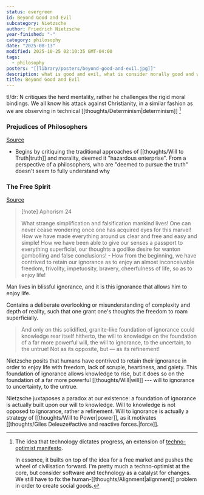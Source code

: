 ```yaml
---
status: evergreen
id: Beyond Good and Evil
subcategory: Nietzsche
author: Friedrich Nietzsche
year-finished: "-"
category: philosophy
date: "2025-08-13"
modified: 2025-10-25 02:10:35 GMT-04:00
tags:
  - philosophy
posters: "[[library/posters/beyond-good-and-evil.jpg]]"
description: what is good and evil, what is consider morally good and wrong.
title: Beyond Good and Evil
---
```


tl/dr: N critiques the herd mentality, rather he challenges the rigid moral bindings. We all know his attack against Christianity, in a similar fashion as we are observing in technical [[thoughts/Determinism|determinism]] [^advances]

[^advances]:
    The idea that technology dictates progress, an extension of [techno-optimist manifesto](https://a16z.com/the-techno-optimist-manifesto/).

    In essence, it builts on top of the idea for a free market and pushes the wheel of civilisation forward. I'm pretty much a techno-optimist at the core, but consider software and technology as a catalyst for changes.
    We still have to fix the human-[[thoughts/Alignment|alignment]] problem in order to create social goods.

### Prejudices of Philosophers

[Source](https://www.marxists.org/reference/archive/nietzsche/1886/beyond-good-evil/ch01.htm)

- Begins by critiquing the traditional approaches of [[thoughts/Will to Truth|truth]] and morality, deemed it "hazardous enterprise". From a perspective of a philosophers, who are "deemed to pursue the truth" doesn't seem to fully understand why

### The Free Spirit

[Source](https://www.marxists.org/reference/archive/nietzsche/1886/beyond-good-evil/ch02.htm)

> [!note] Aphorism 24
>
> What strange simplification and falsification mankind lives! One can never cease wondering once one has acquired eyes for this marvel! How we have made everything around us clear and free and easy and simple! How we have been able to give our senses a passport to everything superficial, our thoughts a godlike desire for wanton gambolling and false conclusions! - How from the beginning, we have contrived to retain our ignorance as to enjoy an almost inconceivable freedom, frivolity, impetuosity, bravery, cheerfulness of life, so as to enjoy life!

Man lives in blissful ignorance, and it is this ignorance that allows him to enjoy life.

Contains a deliberate overlooking or misunderstanding of complexity and depth of reality, such that one grant one's thoughts the freedom to roam superficially.

> And only on this solidified, granite-like foundation of ignorance could knowledge rear itself hitherto, the will to knowledge on the foundation of a far more powerful will, the will to ignorance, to the uncertain, to the untrue! Not as its opposite, but — as its refinement!

Nietzsche posits that humans have contrived to retain their ignorance in order to enjoy life with freedom, lack of scruple, heartiness, and gaiety. This foundation of ignorance allows knowledge to rise, but it does so on the foundation of a far more powerful [[thoughts/Will|will]] --- will to ignorance to uncertainty, to the untrue.

Nietzsche juxtaposes a paradox at our existence: a foundation of ignorance is actually built upon our will to knowledge. Will to knowledge is not opposed to ignorance, rather a refinement. Will to ignorance is actually a strategy of [[thoughts/Will to Power|power]], as it motivates [[thoughts/Giles Deleuze#active and reactive forces.|force]].
